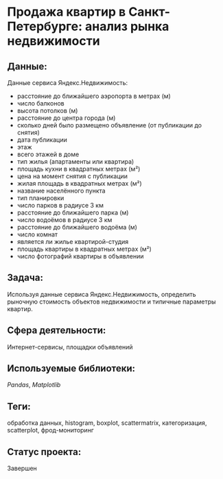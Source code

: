 # Продажа квартир в Санкт-Петербурге: анализ рынка недвижимости

## Данные:

Данные сервиса Яндекс.Недвижимость:

* расстояние до ближайшего аэропорта в метрах (м)
* число балконов
* высота потолков (м)
* расстояние до центра города (м)
* сколько дней было размещено объявление (от публикации до снятия)
* дата публикации
* этаж
* всего этажей в доме
* тип жилья (апартаменты или квартира)
* площадь кухни в квадратных метрах (м²)
* цена на момент снятия с публикации
* жилая площадь в квадратных метрах (м²)
* название населённого пункта
* тип планировки 
* число парков в радиусе 3 км
* расстояние до ближайшего парка (м)
* число водоёмов в радиусе 3 км
* расстояние до ближайшего водоёма (м)
* число комнат
* является ли жилье квартирой-студия
* площадь квартиры в квадратных метрах (м²)
* число фотографий квартиры в объявлении

## Задача:

Используя данные сервиса Яндекс.Недвижимость, определить рыночную стоимость объектов недвижимости и типичные параметры квартир.

## Сфера деятельности:

Интернет-сервисы, площадки объявлений

## Используемые библиотеки:

_Pandas_, _Matplotlib_

## Теги:

обработка данных, histogram, boxplot, scattermatrix, категоризация, scatterplot,  фрод-мониторинг

## Статус проекта:

Завершен

